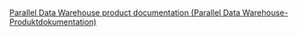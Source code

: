   [Parallel Data Warehouse product documentation (Parallel Data Warehouse-Produktdokumentation)](https://www.microsoft.com/en-us/download/details.aspx?id=51610)  